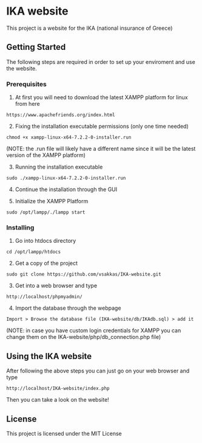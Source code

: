 # IKA website

This project is a website for the IKA (national insurance of Greece)

## Getting Started

The following steps are required in order to set up your enviroment and use the website.

### Prerequisites

1) At first you will need to download the latest XAMPP platform for linux from here
```
https://www.apachefriends.org/index.html
```
2) Fixing the installation executable permissions (only one time needed) 
```
chmod +x xampp-linux-x64-7.2.2-0-installer.run
```
(NOTE: the .run file will likely have a different name since it will be the latest version of the XAMPP platform)

3) Running the installation executable 
```
sudo ./xampp-linux-x64-7.2.2-0-installer.run
```
4) Continue the installation through the GUI

5) Initialize the XAMPP Platform
```
sudo /opt/lampp/./lampp start
```

### Installing

1) Go into htdocs directory
```
cd /opt/lampp/htdocs
```
2) Get a copy of the project
```
sudo git clone https://github.com/vsakkas/IKA-website.git
```
3) Get into a web browser and type
```
http://localhost/phpmyadmin/
```
4) Import the database through the webpage
```
Import > Browse the database file (IKA-website/db/IKAdb.sql) > add it
```
(NOTE: in case you have custom login credentials for XAMPP you can change them on the IKA-website/php/db_connection.php file)

## Using the IKA website

After following the above steps you can just go on your web browser and type

```
http://localhost/IKA-website/index.php
```
Then you can take a look on the website!

## License

This project is licensed under the MIT License
